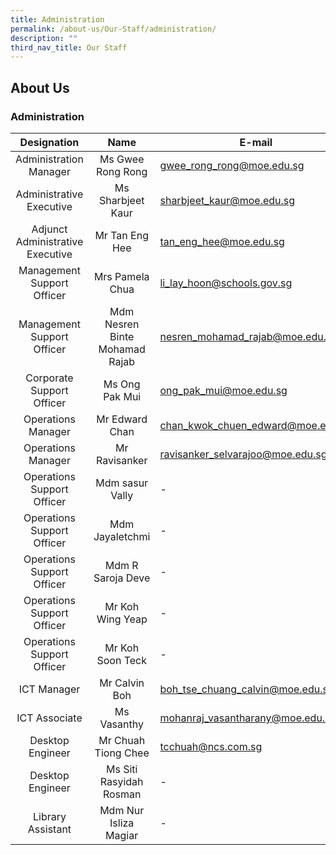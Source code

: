 ```yaml
---
title: Administration
permalink: /about-us/Our-Staff/administration/
description: ""
third_nav_title: Our Staff
---
```

## About Us

### Administration

| **Designation** | **Name** | **E-mail** |
|:---:|:---:|---|
| Administration Manager | Ms Gwee Rong Rong| [gwee_rong_rong@moe.edu.sg](mailto:gwee_rong_rong@moe.edu.sg)|
|Administrative Executive| Ms Sharbjeet Kaur| [sharbjeet_kaur@moe.edu.sg](mailto:sharbjeet_kaur@moe.edu.sg)|
|Adjunct Administrative Executive| Mr Tan Eng Hee| [tan_eng_hee@moe.edu.sg](mailto:tan_eng_hee@moe.edu.sg)|
|Management Support Officer| Mrs Pamela Chua| [li_lay_hoon@schools.gov.sg](mailto:li_lay_hoon@schools.gov.sg)|
|Management Support Officer| Mdm Nesren Binte Mohamad Rajab| [nesren_mohamad_rajab@moe.edu.sg](mailto:nesren_mohamad_rajab@moe.edu.sg)|
|Corporate Support Officer| Ms Ong Pak Mui| [ong_pak_mui@moe.edu.sg](mailto:ong_pak_mui@moe.edu.sg)|
|Operations Manager| Mr Edward Chan| [chan_kwok_chuen_edward@moe.edu.sg](mailto:chan_kwok_chuen_edward@moe.edu.sg)|
|Operations Manager| Mr Ravisanker| [ravisanker_selvarajoo@moe.edu.sg](mailto:ravisanker_selvarajoo@moe.edu.sg)|
|Operations Support Officer| Mdm sasur Vally| - |
|Operations Support Officer| Mdm Jayaletchmi| - |
|Operations Support Officer| Mdm R Saroja Deve| - |
|Operations Support Officer| Mr Koh Wing Yeap| - |
|Operations Support Officer| Mr Koh Soon Teck| - |
|ICT Manager| Mr Calvin Boh| [boh_tse_chuang_calvin@moe.edu.sg](mailto:boh_tse_chuang_calvin@moe.edu.sg)|
|ICT Associate| Ms Vasanthy| [mohanraj_vasantharany@moe.edu.sg](mailto:mohanraj_vasantharany@moe.edu.sg)|
|Desktop Engineer| Mr Chuah Tiong Chee| [tcchuah@ncs.com.sg](mailto:tcchuah@ncs.com.sg)|
|Desktop Engineer| Ms Siti Rasyidah Rosman| - |
|Library Assistant| Mdm Nur Isliza Magiar| - |